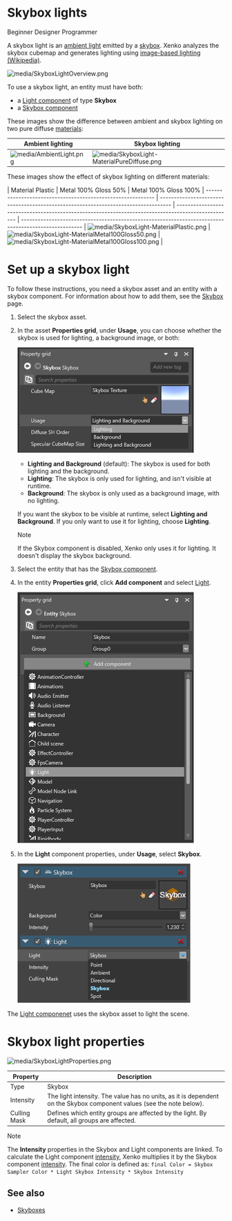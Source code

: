 # Skybox lights
<span class="label label-doc-level">Beginner</span>
<span class="label label-doc-audience">Designer</span>
<span class="label label-doc-audience">Programmer</span>

A skybox light is an [ambient light](ambient-lights.md) emitted by a [skybox](index/skyboxes.md).  Xenko analyzes the skybox cubemap and generates lighting using [image-based lighting (Wikipedia)](https://en.wikipedia.org/wiki/Image-based_lighting).

![media/SkyboxLightOverview.png](media/SkyboxLightOverview.png) 

To use a skybox light, an entity must have both:

* a [Light component](xref:SiliconStudio.Xenko.Engine.LightComponent) of type **Skybox**
* a [Skybox component](xref:SiliconStudio.Xenko.Engine.SkyboxComponent)

These images show the difference between ambient and skybox lighting on two pure diffuse [materials](index/materials/index.md):

| Ambient lighting                                     | Skybox lighting     
| ---------------------------------------------------- | -------------------------------
| ![media/AmbientLight.png](media/AmbientLight.png)  | ![media/SkyboxLight-MaterialPureDiffuse.png](media/SkyboxLight-MaterialPureDiffuse.png)  |                                                           |                        
These images show the effect of skybox lighting on different materials:

| Material Plastic    | Metal 100% Gloss 50%                                                                                    | Metal 100% Gloss 100%                                                                                      |
----------------------------------------------------------- | ---------------------------------------------------------------------------------- | -------------------------------------------------------------------------------------------------- | ---------------------------------------------------------------------------------------------------- |
 ![media/SkyboxLight-MaterialPlastic.png](media/SkyboxLight-MaterialPlastic.png)  | ![media/SkyboxLight-MaterialMetal100Gloss50.png](media/SkyboxLight-MaterialMetal100Gloss50.png)  | ![media/SkyboxLight-MaterialMetal100Gloss100.png](media/SkyboxLight-MaterialMetal100Gloss100.png)  |

# Set up a skybox light

To follow these instructions, you need a skybox asset and an entity with a skybox component. For information about how to add them, see the [Skybox](index/skyboxes.md) page.

1. Select the skybox asset.

2. In the asset **Properties grid**, under **Usage**, you can choose whether the skybox is used for lighting, a background image, or both:

    ![Skybox lighting properties](media/skybox-lighting-and-background.png)

    * **Lighting and Background** (default): The skybox is used for both lighting and the background.
    * **Lighting**: The skybox is only used for lighting, and isn't visible at runtime.
    * **Background**: The skybox is only used as a background image, with no lighting.

    If you want the skybox to be visible at runtime, select **Lighting and Background**. If you only want to use it for lighting, choose **Lighting**.

    > [!Note]
    > If the Skybox component is disabled, Xenko only uses it for lighting. It doesn't display the skybox background.

3. Select the entity that has the [Skybox component](xref:SiliconStudio.Xenko.Engine.SkyboxComponent).

4. In the entity **Properties grid**, click **Add component** and select [Light](xref:SiliconStudio.Xenko.Engine.LightComponent).

    ![Skybox component properties](media/skybox-add-light-component.png)

5. In the **Light** component properties, under **Usage**, select **Skybox**.

    ![Light component property](media/light-component-property.png)

The [Light componenet](xref:SiliconStudio.Xenko.Engine.LightComponent) uses the skybox asset to light the scene.

# Skybox light properties

![media/SkyboxLightProperties.png](media/SkyboxLightProperties.png) 

| Property     | Description                                                                                                                                                                                    |
| ------------ | ---------------------------------------------------------------------------------------------------------------------------------------------------------------------------------------------- |
| Type         | Skybox                                                                                                                                                                                         |
| Intensity    | The light intensity. The value has no units, as it is dependent on the Skybox component values (see the note below). |
| Culling Mask | Defines which entity groups are affected by the light. By default, all groups are affected.                                                                                                   |

>[!Note]
>The **Intensity** properties in the Skybox and Light components are linked. To calculate the Light component [intensity](xref:SiliconStudio.Xenko.Engine.LightComponent.Intensity), Xenko multiplies it by the Skybox component [intensity](xref:SiliconStudio.Xenko.Engine.SkyboxComponent.Intensity). The final color is defined as: `final Color = Skybox Sampler Color * Light Skybox Intensity * Skybox Intensity`


## See also

* [Skyboxes](skyboxes.md)
